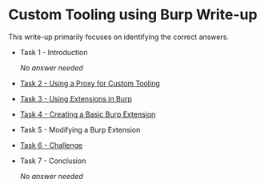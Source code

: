 # Custom Tooling using Burp Write-up
This write-up primarily focuses on identifying the correct answers.

- Task 1 - Introduction

  _No answer needed_
- [Task 2 - Using a Proxy for Custom Tooling](./Task%202%20-%20Using%20a%20Proxy%20for%20Custom%20Tooling)
- [Task 3 - Using Extensions in Burp](./Task%203%20-%20Using%20Extensions%20in%20Burp)
- [Task 4 - Creating a Basic Burp Extension](./Task%204%20-%20Creating%20a%20Basic%20Burp%20Extension)
- Task 5 - Modifying a Burp Extension
- [Task 6 - Challenge](./Task%206%20-%20Challenge)
- Task 7 - Conclusion

  _No answer needed_
